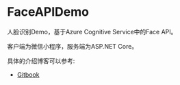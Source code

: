 # FaceAPIDemo

人脸识别Demo，基于Azure Cognitive Service中的Face API。

客户端为微信小程序，服务端为ASP.NET Core。

具体的介绍博客可以参考:
- [Gitbook](https://yiluomyt.gitbooks.io/blog/Demo/%E4%BA%BA%E8%84%B8%E8%AF%86%E5%88%AB.html)
